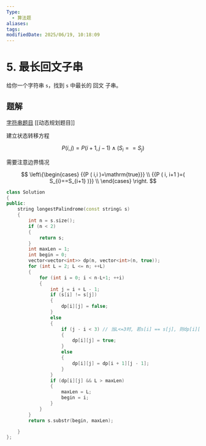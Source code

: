 ```yaml
---
Type:
  - 算法题
aliases: 
tags: 
modifiedDate: 2025/06/19, 10:18:09
---
```


# 5. 最长回文子串

给你一个字符串 `s`，找到 `s` 中最长的 回文 子串。

## 题解

[字符串题目](字符串题目.md)
[[动态规划题目]]

建立状态转移方程

$$
P ( i, j )=P ( i+1, j-1 ) \wedge( S_{i}==S_{j} )
$$

需要注意边界情况

$$
\left\{\begin{cases} {{P ( i,i )=\mathrm{true}}} \\ {{P ( i, i+1 )=( S_{i}==S_{i+1} )}} \\ \end{cases} \right.
$$

```cpp
class Solution
{
public:
	string longestPalindrome(const string& s)
	{
		int n = s.size();
		if (n < 2)
		{
			return s;
		}
		int maxLen = 1;
		int begin = 0;
		vector<vector<int>> dp(n, vector<int>(n, true));
		for (int L = 2; L <= n; ++L)
		{
			for (int i = 0; i < n-L+1; ++i)
			{
				int j = i + L - 1;
				if (s[i] != s[j])
				{
					dp[i][j] = false;
				}
				else
				{
					if (j - i < 3) // 当L<=3时, 若s[i] == s[j], 则dp[i][j]为true
					{
						dp[i][j] = true;
					}
					else 
					{
						dp[i][j] = dp[i + 1][j - 1];
					}
				}
				if (dp[i][j] && L > maxLen)
				{
					maxLen = L;
					begin = i;
				}
			}
		}
		return s.substr(begin, maxLen);

	}
};
```
